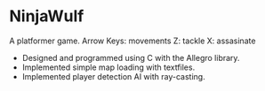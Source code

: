 NinjaWulf
======================
A platformer game.
Arrow Keys: movements
Z: tackle
X: assasinate

* Designed and programmed using C with the Allegro library.
* Implemented simple map loading with textfiles.
* Implemented player detection AI with ray-casting.
